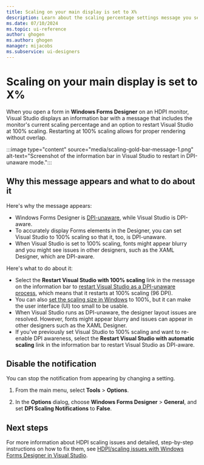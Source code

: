 ```yaml
---
title: Scaling on your main display is set to X%
description: Learn about the scaling percentage settings message you see with Windows Forms Designer on HDPI monitors, and what to do next.
ms.date: 07/10/2024
ms.topic: ui-reference
author: ghogen
ms.author: ghogen
manager: mijacobs
ms.subservice: ui-designers
---
```

# Scaling on your main display is set to X%

When you open a form in **Windows Forms Designer** on an HDPI monitor, Visual Studio displays an information bar with a message that includes the monitor's current scaling percentage and an option to restart Visual Studio at 100% scaling. Restarting at 100% scaling allows for proper rendering without overlap.

:::image type="content" source="media/scaling-gold-bar-message-1.png" alt-text="Screenshot of the information bar in Visual Studio to restart in DPI-unaware mode.":::

## Why this message appears and what to do about it

Here's why the message appears:

- Windows Forms Designer is [DPI-unaware](disable-dpi-awareness.md#windows-forms-designer-is-dpi-unaware), while Visual Studio is DPI-aware. 
- To accurately display Forms elements in the Designer, you can set Visual Studio to 100% scaling so that it, too, is DPI-unaware. 
- When Visual Studio is set to 100% scaling, fonts might appear blurry and you might see issues in other designers, such as the XAML Designer, which are DPI-aware. 

Here's what to do about it:

- Select the **Restart Visual Studio with 100% scaling** link in the message on the information bar to [restart Visual Studio as a DPI-unaware process](disable-dpi-awareness.md#restart-visual-studio-as-a-dpi-unaware-process), which means that it restarts at 100% scaling (96 DPI).
- You can also [set the scaling size in Windows](disable-dpi-awareness.md#use-windows-to-set-your-display-scaling-to-100) to 100%, but it can make the user interface (UI) too small to be usable.
- When Visual Studio runs as DPI-unaware, the designer layout issues are resolved. However, fonts might appear blurry and issues can appear in other designers such as the XAML Designer. 
- If you've previously set Visual Studio to 100% scaling and want to re-enable DPI awareness, select the **Restart Visual Studio with automatic scaling** link in the information bar to restart Visual Studio as DPI-aware. 

## Disable the notification

You can stop the notification from appearing by changing a setting.

1. From the main menu, select **Tools** > **Options**.

1. In the **Options** dialog, choose **Windows Forms Designer** > **General**, and set **DPI Scaling Notifications** to **False**.

## Next steps

For more information about HDPI scaling issues and detailed, step-by-step instructions on how to fix them, see [HDPI/scaling issues with Windows Forms Designer in Visual Studio](disable-dpi-awareness.md).
